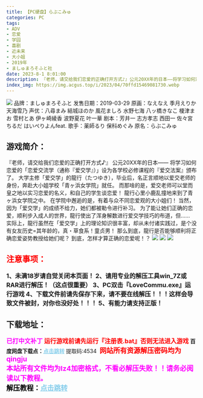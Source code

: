 ```yaml
---
title: 【PC硬盘】らぶこみゅ
categories: PC
tags:
- ADV
- 恋爱
- 学园
- 喜剧
- 近未来
- 大小姐
- 2019年
- ましゅまろそふと社
date: 2023-8-1 8:01:00
description: 『老师，请交给我们恋爱的正确打开方式♪』公元20XX年的日本――将学习如何恋爱的「恋爱交流学（通称『爱交学』）」设为各学校必修课程的『爱交法案』颁布了。大学主修「爱交学」的龍行（たつゆき），毕业后，名正言顺地以爱交老师的身份，奔赴大小姐学校「青ヶ浜女学院」就任。
index_img: https://img.acgus.top/i/2023/04/70ffd15469081730.webp
---
```

![](https://img.acgus.top/i/2023/04/70ffd15469081730.webp)
品牌：ましゅまろそふと
发售日期：2019-03-29
原画：なえなえ 季月えりか 天海雪乃
声优：八尋まみ 結城ほのか 風花ましろ 水野七海 八ッ橋きなこ 榎津まお 雪村とあ 伊ヶ崎綾香 波野夏花 叶一華
剧本：芳井一 志方孝志 西田一 佐々宮ちるだ はいぺりよんfeat.
歌手：薬師るり 保科めぐみ
原名：らぶこみゅ

## 游戏简介：
『老师，请交给我们恋爱的正确打开方式♪』
公元20XX年的日本――
将学习如何恋爱的「恋爱交流学（通称『爱交学』）」设为各学校必修课程的『爱交法案』颁布了。
大学主修「爱交学」的龍行（たつゆき），毕业后，名正言顺地以爱交老师的身份，奔赴大小姐学校「青ヶ浜女学院」就任。
而那啥的是，爱交老师可以堂而皇之地以实习恋爱的名义，和自己的学生谈恋爱！
龍行心里小鹿乱撞地来到了青ヶ浜女学院之中。
在学院中邂逅的是，有着与众不同恋爱观的大小姐们！
当然，因为「爱交学」的成绩不给力，她们都被勒令进行补习。
为了能让她们正确的恋爱，顺利步入成人的世界，龍行使出了浑身解数进行爱交学技巧的布道，但……
实际上，龍行虽然在「爱交学」上的理论知识很丰富，却从未付诸实践过，是个没有女友历史=其年龄的，真・草食系！童贞男！
那么到底，龍行是否能够顺利将正确恋爱姿势教授给她们呢？
到底，怎样才算正确的恋爱呢！？
![](https://img.acgus.top/i/2023/04/d4b491dadc081750.webp)
![](https://img.acgus.top/i/2023/04/eadf2a90b9081744.webp)
![](https://img.acgus.top/i/2023/04/a3f8b7f7d7081736.webp)






## <font color=#FF0000 >注意事项：</font>
<font size=3><b>1、未满18岁请自觉关闭本页面！
2、请用专业的解压工具win_7Z或RAR进行解压！（这点很重要）
3、PC双击『LoveCommu.exe』运行游戏
4、下载文件前请先保存下来，请不要在线解压！！！这样会导致文件被封，对你也没好处！！！
5、有能力请支持正版！</b></font>

## 下载地址：
<font color=#FF00FF size=3><b>已打中文补丁</b></font>
<font color=#FF0000 size=3>**运行游戏前请先运行『注册表.bat』否则无法进入游戏**</font>
<b>百度网盘下载点：</b><a href="https://pan.baidu.com/s/1S0JlAqoGiSIY5GNmkEHiNA?pwd=4534" style="color: #87CEEB;"><b>点击跳转</b></a> 提取码:4534
<a style="padding: 0" href="https://post.qingju.org/AD/"><img style="max-width:100%" src="https://img.acgus.top/i/2024/07/478f689b8021d8d499ab43d21acf137a.gif" alt=""></a>
<b><font color=#FF0000 size=4>网站所有资源解压密码均为</b></font><b><font color=#FF00FF size=4>qingju</font><font color=#FF0000 ></font></b><br><b><font color=#FF00FF size=4>本站所有文件均为lz4加密格式，不看必解压失败！！请务必阅读以下教程。</b></font><br><b><font color=#000 size=4>解压教程：</b><a href="https://post.qingju.org/tutorial/000/" style="color: #87CEEB;"><b>点击跳转</b></a>